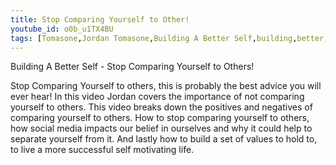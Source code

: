 ```yaml
---
title: Stop Comparing Yourself to Other!
youtube_id: o0b_u1TX4BU
tags: [Tomasone,Jordan Tomasone,Building A Better Self,building,better,self,self help,help,tips,Personal Development,stop comparing yourself to others,negative effects of social media,negatives of comparing yourself to others,benefits of comparing yourself to others,comparing yourself to others,how to stop comparing yourself to others,importances of a values system,importance of values,how to build positive values,social media impact on life,importance of positive values, building a better self stop comparing yourself to others, impact of social media, benefits of quiting social media, how to enjoy your life more, benefits of not caring what others think of you, how to not care what others think of you]
---
```

Building A Better Self - Stop Comparing Yourself to Others!

Stop Comparing Yourself to others, this is probably the best advice you will ever hear! In this video Jordan covers the importance of not comparing yourself to others.
This video breaks down the positives and negatives of comparing yourself to others. How to stop comparing yourself to others, how social media impacts our belief in ourselves and why it could help to separate yourself from it.
And lastly how to build a set of values to hold to, to live a more successful self motivating life.

